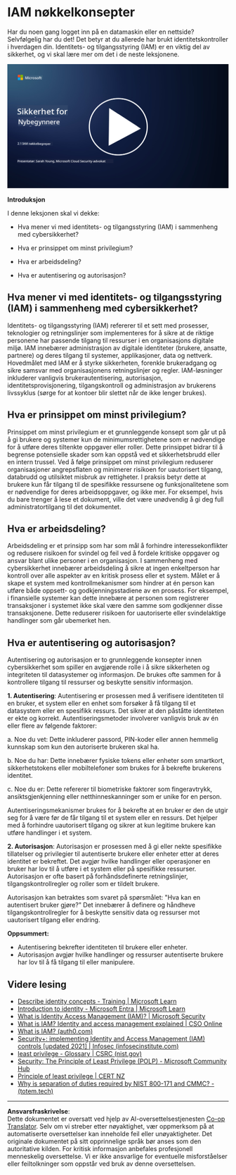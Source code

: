 <!--
CO_OP_TRANSLATOR_METADATA:
{
  "original_hash": "2e3864e3d579f0dbb4ac2ec8c5f82acf",
  "translation_date": "2025-09-03T22:40:42+00:00",
  "source_file": "2.1 IAM key concepts.md",
  "language_code": "no"
}
-->
# IAM nøkkelkonsepter

Har du noen gang logget inn på en datamaskin eller en nettside? Selvfølgelig har du det! Det betyr at du allerede har brukt identitetskontroller i hverdagen din. Identitets- og tilgangsstyring (IAM) er en viktig del av sikkerhet, og vi skal lære mer om det i de neste leksjonene.

[![Se videoen](../../translated_images/2-1_placeholder.00302da3e773051f1319ab8d93ff0f19d3e80a27d4f939e647839f280ac9c0fb.no.png)](https://learn-video.azurefd.net/vod/player?id=3d2a9cb5-e25a-4b25-9e5a-b3fee2360f24)

**Introduksjon**

I denne leksjonen skal vi dekke:

- Hva mener vi med identitets- og tilgangsstyring (IAM) i
  sammenheng med cybersikkerhet?
  
- Hva er prinsippet om minst privilegium?
  
- Hva er arbeidsdeling?
  
- Hva er autentisering og autorisasjon?

## Hva mener vi med identitets- og tilgangsstyring (IAM) i sammenheng med cybersikkerhet?

Identitets- og tilgangsstyring (IAM) refererer til et sett med prosesser, teknologier og retningslinjer som implementeres for å sikre at de riktige personene har passende tilgang til ressurser i en organisasjons digitale miljø. IAM innebærer administrasjon av digitale identiteter (brukere, ansatte, partnere) og deres tilgang til systemer, applikasjoner, data og nettverk. Hovedmålet med IAM er å styrke sikkerheten, forenkle brukeradgang og sikre samsvar med organisasjonens retningslinjer og regler. IAM-løsninger inkluderer vanligvis brukerautentisering, autorisasjon, identitetsprovisjonering, tilgangskontroll og administrasjon av brukerens livssyklus (sørge for at kontoer blir slettet når de ikke lenger brukes).

## Hva er prinsippet om minst privilegium?

Prinsippet om minst privilegium er et grunnleggende konsept som går ut på å gi brukere og systemer kun de minimumsrettighetene som er nødvendige for å utføre deres tiltenkte oppgaver eller roller. Dette prinsippet bidrar til å begrense potensielle skader som kan oppstå ved et sikkerhetsbrudd eller en intern trussel. Ved å følge prinsippet om minst privilegium reduserer organisasjoner angrepsflaten og minimerer risikoen for uautorisert tilgang, databrudd og utilsiktet misbruk av rettigheter. I praksis betyr dette at brukere kun får tilgang til de spesifikke ressursene og funksjonalitetene som er nødvendige for deres arbeidsoppgaver, og ikke mer. For eksempel, hvis du bare trenger å lese et dokument, ville det være unødvendig å gi deg full administratortilgang til det dokumentet.

## Hva er arbeidsdeling?

Arbeidsdeling er et prinsipp som har som mål å forhindre interessekonflikter og redusere risikoen for svindel og feil ved å fordele kritiske oppgaver og ansvar blant ulike personer i en organisasjon. I sammenheng med cybersikkerhet innebærer arbeidsdeling å sikre at ingen enkeltperson har kontroll over alle aspekter av en kritisk prosess eller et system. Målet er å skape et system med kontrollmekanismer som hindrer at én person kan utføre både oppsett- og godkjenningsstadiene av en prosess. For eksempel, i finansielle systemer kan dette innebære at personen som registrerer transaksjoner i systemet ikke skal være den samme som godkjenner disse transaksjonene. Dette reduserer risikoen for uautoriserte eller svindelaktige handlinger som går ubemerket hen.

## Hva er autentisering og autorisasjon?

Autentisering og autorisasjon er to grunnleggende konsepter innen cybersikkerhet som spiller en avgjørende rolle i å sikre sikkerheten og integriteten til datasystemer og informasjon. De brukes ofte sammen for å kontrollere tilgang til ressurser og beskytte sensitiv informasjon.

**1. Autentisering**: Autentisering er prosessen med å verifisere identiteten til en bruker, et system eller en enhet som forsøker å få tilgang til et datasystem eller en spesifikk ressurs. Det sikrer at den påståtte identiteten er ekte og korrekt. Autentiseringsmetoder involverer vanligvis bruk av én eller flere av følgende faktorer:
    
   a. Noe du vet: Dette inkluderer passord, PIN-koder eller annen hemmelig kunnskap som kun den autoriserte brukeren skal ha.
    
   b. Noe du har: Dette innebærer fysiske tokens eller enheter som smartkort, sikkerhetstokens eller mobiltelefoner som brukes for å bekrefte brukerens identitet.
    
   c. Noe du er: Dette refererer til biometriske faktorer som fingeravtrykk, ansiktsgjenkjenning eller netthinneskanninger som er unike for en person.
    

Autentiseringsmekanismer brukes for å bekrefte at en bruker er den de utgir seg for å være før de får tilgang til et system eller en ressurs. Det hjelper med å forhindre uautorisert tilgang og sikrer at kun legitime brukere kan utføre handlinger i et system.

**2. Autorisasjon**: Autorisasjon er prosessen med å gi eller nekte spesifikke tillatelser og privilegier til autentiserte brukere eller enheter etter at deres identitet er bekreftet. Det avgjør hvilke handlinger eller operasjoner en bruker har lov til å utføre i et system eller på spesifikke ressurser. Autorisasjon er ofte basert på forhåndsdefinerte retningslinjer, tilgangskontrollregler og roller som er tildelt brukere.

Autorisasjon kan betraktes som svaret på spørsmålet: "Hva kan en autentisert bruker gjøre?" Det innebærer å definere og håndheve tilgangskontrollregler for å beskytte sensitiv data og ressurser mot uautorisert tilgang eller endring.

**Oppsummert:**

- Autentisering bekrefter identiteten til brukere eller enheter.
- Autorisasjon avgjør hvilke handlinger og ressurser autentiserte brukere har lov til å få tilgang til eller manipulere.

## Videre lesing

- [Describe identity concepts - Training | Microsoft Learn](https://learn.microsoft.com/training/modules/describe-identity-principles-concepts/?WT.mc_id=academic-96948-sayoung)
- [Introduction to identity - Microsoft Entra | Microsoft Learn](https://learn.microsoft.com/azure/active-directory/fundamentals/identity-fundamental-concepts?WT.mc_id=academic-96948-sayoung)
- [What is Identity Access Management (IAM)? | Microsoft Security](https://www.microsoft.com/security/business/security-101/what-is-identity-access-management-iam?WT.mc_id=academic-96948-sayoung)
- [What is IAM? Identity and access management explained | CSO Online](https://www.csoonline.com/article/518296/what-is-iam-identity-and-access-management-explained.html)
- [What is IAM? (auth0.com)](https://auth0.com/blog/what-is-iam/)
- [Security+: implementing Identity and Access Management (IAM) controls [updated 2021] | Infosec (infosecinstitute.com)](https://resources.infosecinstitute.com/certifications/securityplus/security-implementing-identity-and-access-management-iam-controls/)
- [least privilege - Glossary | CSRC (nist.gov)](https://csrc.nist.gov/glossary/term/least_privilege)
- [Security: The Principle of Least Privilege (POLP) - Microsoft Community Hub](https://techcommunity.microsoft.com/t5/azure-sql-blog/security-the-principle-of-least-privilege-polp/ba-p/2067390?WT.mc_id=academic-96948-sayoung)
- [Principle of least privilege | CERT NZ](https://www.cert.govt.nz/it-specialists/critical-controls/principle-of-least-privilege/)
- [Why is separation of duties required by NIST 800-171 and CMMC? - (totem.tech)](https://www.totem.tech/cmmc-separation-of-duties/)

---

**Ansvarsfraskrivelse**:  
Dette dokumentet er oversatt ved hjelp av AI-oversettelsestjenesten [Co-op Translator](https://github.com/Azure/co-op-translator). Selv om vi streber etter nøyaktighet, vær oppmerksom på at automatiserte oversettelser kan inneholde feil eller unøyaktigheter. Det originale dokumentet på sitt opprinnelige språk bør anses som den autoritative kilden. For kritisk informasjon anbefales profesjonell menneskelig oversettelse. Vi er ikke ansvarlige for eventuelle misforståelser eller feiltolkninger som oppstår ved bruk av denne oversettelsen.